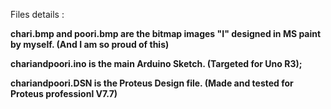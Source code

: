 
Files details :

<B>chari.bmp and poori.bmp are the bitmap images "I" designed in MS paint by myself. (And I am so proud of this)

chariandpoori.ino is the main Arduino Sketch. (Targeted for Uno R3);

chariandpoori.DSN is the Proteus Design file. (Made and tested for Proteus professionl V7.7)</B>

